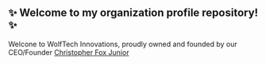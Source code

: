 ## ✨ Welcome to my organization profile repository! ✨

Welcone to WolfTech Innovations, proudly owned and founded by our CEO/Founder [Christopher Fox Junior](https://github.com/christopherfoxjr)
